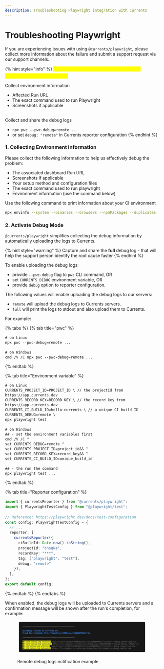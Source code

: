 ```yaml
---
description: Troubleshooting Playwright integration with Currents
---
```


# Troubleshooting Playwright

If you are experiencing issues with using `@currents/playwright`, please collect more information about the failure and submit a support request via our support channels.&#x20;

{% hint style="info" %}
<mark style="color:yellow;">**👇 tl;dr follow the steps below for effective troubleshooting, thank you 🙏🏻**</mark>

Collect environment information

* Affected Run URL
* The exact command used to run Playwright
* Screenshots if applicable

\
Collect and share the debug logs

* `npx pwc --pwc-debug=remote ...`&#x20;
* or set  `debug: "remote"` in Currents reporter configuration
{% endhint %}

### 1. Collecting Environment Information

Please collect the following information to help us effectively debug the problem:

* The associated dashboard Run URL
* Screenshots if applicable
* Your setup method and configuration files
* The exact command used to run playwright
* Environment information (use the command below)

Use the following command to print information about your CI environment

```bash
npx envinfo --system --binaries --browsers --npmPackages --duplicates --npmGlobalPackages
```

### 2. Activate Debug Mode

`@currents/playwright` simplifies collecting the debug information by automatically uploading the logs to Currents.&#x20;

{% hint style="warning" %}
Capture and share the **full** debug log - that will help the support person identify the root cause faster
{% endhint %}



To enable uploading the debug logs:

* provide `--pwc-debug` flag to `pwc` CLI command, OR
* set `CURRENTS_DEBUG` environment variable, OR
* provide `debug` option to reporter configuration.



The following values will enable uploading the debug logs to our servers:

* `remote` will upload the debug logs to Currents servers.
* `full` will print the logs to stdout and also upload them to Currents.



For example:

{% tabs %}
{% tab title="pwc" %}
```
# on Linux
npx pwc --pwc-debug=remote ... 

# on Windows
cmd /V /C npx pwc --pwc-debug=remote ...
```
{% endtab %}

{% tab title="Environment variable" %}
```
# on Linux
CURRENTS_PROJECT_ID=PROJECT_ID \ // the projectId from https://app.currents.dev
CURRENTS_RECORD_KEY=RECORD_KEY \ // the record key from https://app.currents.dev
CURRENTS_CI_BUILD_ID=hello-currents \ // a unique CI build ID
CURRENTS_DEBUG=remote \
npx playwright test

# on Windows
## - set the environment variables first
cmd /V /C ^
set CURRENTS_DEBUG=remote ^
set CURRENTS_PROJECT_ID=project_id&& ^
set CURRENTS_RECORD_KEY=record_key&& ^
set CURRENTS_CI_BUILD_ID=unique_build_id

## - the run the command
npx playwright test ...
```
{% endtab %}

{% tab title="Reporter configuration" %}
```typescript
import { currentsReporter } from "@currents/playwright";
import { PlaywrightTestConfig } from "@playwright/test";

// Reference: https://playwright.dev/docs/test-configuration
const config: PlaywrightTestConfig = {
  // ...
  reporter: [
    currentsReporter({
      ciBuildId: Date.now().toString(),
      projectId: "bnsqNa",
      recordKey: "***",
      tag: ["playwright", "test"],
      debug: "remote"
    }),
  ],
};
export default config;
```
{% endtab %}
{% endtabs %}

When enabled, the debug logs will be uploaded to Currents servers and a confirmation message will be shown after the run's completion, for example:

<figure><img src="../../.gitbook/assets/currents-2023-12-11-15.56.04@2x.png" alt=""><figcaption><p>Remote debug logs notification example</p></figcaption></figure>

